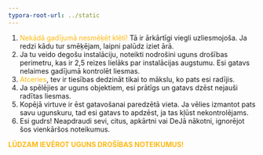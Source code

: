 ```yaml
---
typora-root-url: ../static
---
```


1. <span style="color:#fdb913;">Nekādā gadījumā nesmēķēt klētī! </span> Tā ir ārkārtīgi viegli uzliesmojoša. Ja redzi kādu tur smēķējam, laipni palūdz iziet ārā.
2. Ja tu veido degošu instalāciju, noteikti nodrošini uguns drošības perimetru, kas ir 2,5 reizes lielāks par instalācijas augstumu. Esi gatavs nelaimes gadījumā kontrolēt liesmas.
3. <span style="color:#fdb913;">Atceries</span>,  tev ir tiesības dedzināt tikai to mākslu, ko pats esi radījis.
4. Ja spēlējies ar uguns objektiem, esi prātīgs un gatavs dzēst nejauši radītas liesmas.
5. Kopējā virtuve ir ēst gatavošanai paredzētā vieta. Ja vēlies izmantot pats savu ugunskuru, tad esi gatavs to apdzēst, ja tas kļūst nekontrolējams.
6. Esi gudrs! Neapdraudi sevi, citus, apkārtni vai DeJā nākotni, ignorējot šos vienkāršos noteikumus.

<span style="color:#fdb913;">**LŪDZAM IEVĒROT UGUNS DROŠĪBAS NOTEIKUMUS!**</span>

